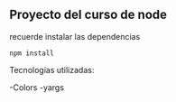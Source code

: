 ## Proyecto del curso de node

recuerde instalar las dependencias

``` 
npm install
```

Tecnologías utilizadas:

-Colors 
-yargs